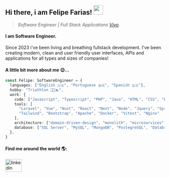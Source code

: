 ## Hi there, i am Felipe Farias! <img src="https://raw.githubusercontent.com/iampavangandhi/iampavangandhi/master/gifs/Hi.gif" width="30px"> </h2>

> *Software Engineer | Full Stack Applications [Vivo](https://vivo.com.br/para-voce/)*.

#### I am Software Engineer.
Since 2023 i've been living and breathing fullstack development. I've been creating modern, clean and user friendly user interfaces, APIs and applications for all types and sizes of companies!

#### A little bit more about me 😉... 
```typescript
const Felipe: SoftwareEngineer = {
  languages: ["English 🇺🇸", "Portuguese 🇧🇷", "Spanish 🇪🇸"],
  hobby: "Triathlon 🚴🏃🏊",
  work: {
    code: ["Javascript", "Typescript", "PHP", "Java", "HTML", "CSS", "Python", "C#"],
    tools: [
      "Laravel", "Vue", "Nuxt", "React", "Next", "Node", "Jquery", "Spring Boot",
      "Tailwind", "Bootstrap", "Apache", "Docker", "Vitest", "Nginx"
    ],
    architecture: ["domain-driven-design", "monolith", "microservices", "design system pattern"],
    database: ["SQL Server", "MySQL", "MongoDB", "PostegreSQL", "Databricks"],
  },
}
```

#### Find me around the world 🌎:

<a href="https://www.linkedin.com/in/felipefvdev" target="_blank">
  <img src="https://raw.githubusercontent.com/maurodesouza/profile-readme-generator/master/src/assets/icons/social/linkedin/default.svg" width="52" height="40" alt="linkedin logo"  />
</a>
